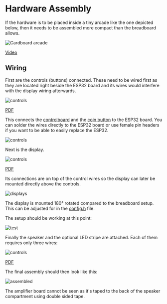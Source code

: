 # Hardware Assembly

If the hardware is to be placed inside a tiny arcade like
the one depicted below, then it needs to be assembled more
compact than the breadboard allows.

![Cardboard arcade](galagino_cardboard_arcade.jpg)

[Video](https://youtube.com/shorts/vverV4NphlQ)

## Wiring 

First are the controls (buttons) connected. These need to be wired
first as they are located right beside the ESP32 board and its wires
would interfere with the display wiring afterwards.

![controls](wire_control.png)

[PDF](wire_control.pdf)

This connects the [controlboard](../controlboard/) and the
[coin button](../coinbutton) to the ESP32 board. You can solder the wires
directly to the ESP32 board or use female pin headers if you want to
be able to easily replace the ESP32.

![controls](wire_control.jpg)

Next is the display.

![controls](wire_display.png)

[PDF](wire_display.pdf)

Its connections are on top of the control wires so the display can
later be mounted directly above the controls.

![displays](wire_display.jpg)

The display is mounted 180° rotated compared to the breadboard setup.
This can be adjusted for in the [config.h](../../galagino/config.h) file.

The setup should be working at this point:

![test](display_test.jpg)

Finally the speaker and the optional LED stripe are attached. Each of
them requires only three wires:

![controls](wire_audio_led.png)

[PDF](wire_audio_led.pdf)

The final assembly should then look like this:

![assembled](assembled.jpg)

The amplifier board cannot be seen as it's taped to the back of the speaker
compartment using double sided tape.